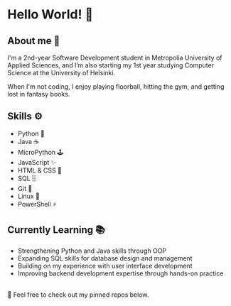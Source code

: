 Hello World! 🚀
===============

About me 💫
--------------
I'm a 2nd-year Software Development student in Metropolia University of Applied Sciences, and I’m also starting my 1st year studying Computer Science at the University of Helsinki.

When I'm not coding, I enjoy playing floorball, hitting the gym, and getting lost in fantasy books.

Skills ⚙️
------------

- Python 🐍
- Java ☕
- MicroPython 🕹️
- JavaScript ✨  
- HTML & CSS 🎨
- SQL 🗄️
- Git 🔧  
- Linux 🐧  
- PowerShell ⚡ 

Currently Learning 📚
------------------------

- Strengthening Python and Java skills through OOP
- Expanding SQL skills for database design and management  
- Building on my experience with user interface development   
- Improving backend development expertise through hands-on practice 

<br>
📌 Feel free to check out my pinned repos below.
